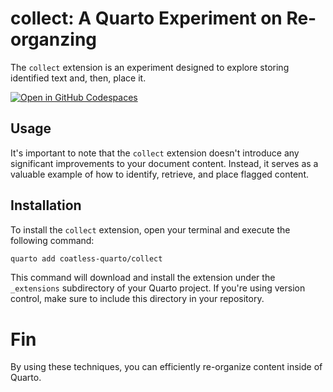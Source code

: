 # collect: A Quarto Experiment on Re-organzing

The `collect` extension is an experiment designed to explore storing identified text and, then, place it.

[![Open in GitHub Codespaces](https://github.com/codespaces/badge.svg)](https://codespaces.new/coatless-quarto/collect)

## Usage

It's important to note that the `collect` extension doesn't introduce any significant improvements to your document content. Instead, it serves as a valuable example of how to identify, retrieve, and place flagged content.

## Installation

To install the `collect` extension, open your terminal and execute the following command:

```bash
quarto add coatless-quarto/collect
```

This command will download and install the extension under the `_extensions` subdirectory of your Quarto project. If you're using version control, make sure to include this directory in your repository.


# Fin

By using these techniques, you can efficiently re-organize content inside of Quarto.
